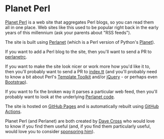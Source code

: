 # Planet Perl

[Planet Perl](https://perl.theplanetarium.org/) is a web site that aggregates Perl blogs, so you can read them all in one place. Web sites like this used to be popular right back in the early years of this millennium (ask your parents about "RSS feeds").

The site is built using [Perlanet](https://github.com/davorg/perlanet) (which is a Perl version of Python's [Planet](http://www.planetplanet.org/)).

If you want to add a Perl blog to the site, then you'll want to send a PR to [perlanetrc](https://github.com/davorg/planetperl/blob/master/perlanetrc).

If you want to make the site look nicer or work more how you'd like it to, then you'll probably want to send a PR to [index.tt](https://github.com/davorg/planetperl/blob/master/index.tt) (and you'll probably need to know a bit about Perl's [Template Toolkit](https://tt2.org/) and/or [jQuery](https://jquery.com/) - or perhaps even [Bootstrap](https://getbootstrap.com/)).

If you want to fix the broken way it parses a particular web feed, then you'll probably want to look at the underlying [Perlanet code](https://github.com/davorg/perlanet).

The site is hosted on [GitHub Pages](https://pages.github.com/) and is automatically rebuilt using [GitHub Actions](https://docs.github.com/en/free-pro-team@latest/actions).

Planet Perl (and Perlanet) are both created by [Dave Cross](https://links.davecross.co.uk/) who would love to know if you find them useful (and, if you find them particularly useful, would love you to consider [sponsoring him](https://github.com/sponsors/davorg)).
